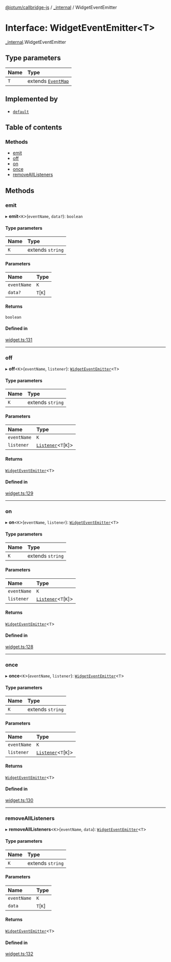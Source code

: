 [@iotum/callbridge-js](../README.md) / [\_internal](../modules/internal.md) / WidgetEventEmitter

# Interface: WidgetEventEmitter\<T\>

[\_internal](../modules/internal.md).WidgetEventEmitter

## Type parameters

| Name | Type |
| :------ | :------ |
| `T` | extends [`EventMap`](../modules/internal.md#eventmap) |

## Implemented by

- [`default`](../classes/internal.default.md)

## Table of contents

### Methods

- [emit](internal.WidgetEventEmitter.md#emit)
- [off](internal.WidgetEventEmitter.md#off)
- [on](internal.WidgetEventEmitter.md#on)
- [once](internal.WidgetEventEmitter.md#once)
- [removeAllListeners](internal.WidgetEventEmitter.md#removealllisteners)

## Methods

### emit

▸ **emit**\<`K`\>(`eventName`, `data?`): `boolean`

#### Type parameters

| Name | Type |
| :------ | :------ |
| `K` | extends `string` |

#### Parameters

| Name | Type |
| :------ | :------ |
| `eventName` | `K` |
| `data?` | `T`[`K`] |

#### Returns

`boolean`

#### Defined in

[widget.ts:131](https://github.com/iotum/callbridge-js/blob/ff4634b/src/widget.ts#L131)

___

### off

▸ **off**\<`K`\>(`eventName`, `listener`): [`WidgetEventEmitter`](internal.WidgetEventEmitter.md)\<`T`\>

#### Type parameters

| Name | Type |
| :------ | :------ |
| `K` | extends `string` |

#### Parameters

| Name | Type |
| :------ | :------ |
| `eventName` | `K` |
| `listener` | [`Listener`](../modules/internal.md#listener)\<`T`[`K`]\> |

#### Returns

[`WidgetEventEmitter`](internal.WidgetEventEmitter.md)\<`T`\>

#### Defined in

[widget.ts:129](https://github.com/iotum/callbridge-js/blob/ff4634b/src/widget.ts#L129)

___

### on

▸ **on**\<`K`\>(`eventName`, `listener`): [`WidgetEventEmitter`](internal.WidgetEventEmitter.md)\<`T`\>

#### Type parameters

| Name | Type |
| :------ | :------ |
| `K` | extends `string` |

#### Parameters

| Name | Type |
| :------ | :------ |
| `eventName` | `K` |
| `listener` | [`Listener`](../modules/internal.md#listener)\<`T`[`K`]\> |

#### Returns

[`WidgetEventEmitter`](internal.WidgetEventEmitter.md)\<`T`\>

#### Defined in

[widget.ts:128](https://github.com/iotum/callbridge-js/blob/ff4634b/src/widget.ts#L128)

___

### once

▸ **once**\<`K`\>(`eventName`, `listener`): [`WidgetEventEmitter`](internal.WidgetEventEmitter.md)\<`T`\>

#### Type parameters

| Name | Type |
| :------ | :------ |
| `K` | extends `string` |

#### Parameters

| Name | Type |
| :------ | :------ |
| `eventName` | `K` |
| `listener` | [`Listener`](../modules/internal.md#listener)\<`T`[`K`]\> |

#### Returns

[`WidgetEventEmitter`](internal.WidgetEventEmitter.md)\<`T`\>

#### Defined in

[widget.ts:130](https://github.com/iotum/callbridge-js/blob/ff4634b/src/widget.ts#L130)

___

### removeAllListeners

▸ **removeAllListeners**\<`K`\>(`eventName`, `data`): [`WidgetEventEmitter`](internal.WidgetEventEmitter.md)\<`T`\>

#### Type parameters

| Name | Type |
| :------ | :------ |
| `K` | extends `string` |

#### Parameters

| Name | Type |
| :------ | :------ |
| `eventName` | `K` |
| `data` | `T`[`K`] |

#### Returns

[`WidgetEventEmitter`](internal.WidgetEventEmitter.md)\<`T`\>

#### Defined in

[widget.ts:132](https://github.com/iotum/callbridge-js/blob/ff4634b/src/widget.ts#L132)
